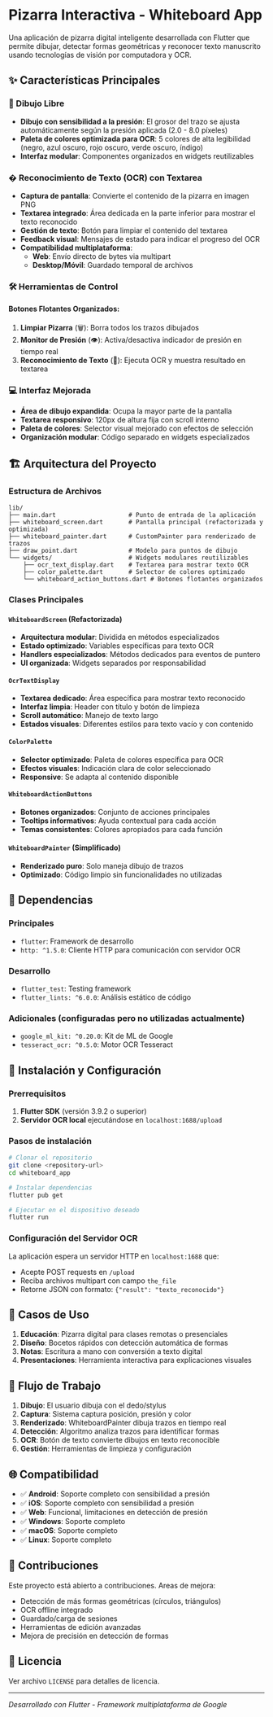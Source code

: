 # Pizarra Interactiva - Whiteboard App

Una aplicación de pizarra digital inteligente desarrollada con Flutter que permite dibujar, detectar formas geométricas y reconocer texto manuscrito usando tecnologías de visión por computadora y OCR.

## ✨ Características Principales

### 🎨 Dibujo Libre
- **Dibujo con sensibilidad a la presión**: El grosor del trazo se ajusta automáticamente según la presión aplicada (2.0 - 8.0 píxeles)
- **Paleta de colores optimizada para OCR**: 5 colores de alta legibilidad (negro, azul oscuro, rojo oscuro, verde oscuro, índigo)
- **Interfaz modular**: Componentes organizados en widgets reutilizables

### � Reconocimiento de Texto (OCR) con Textarea
- **Captura de pantalla**: Convierte el contenido de la pizarra en imagen PNG
- **Textarea integrado**: Área dedicada en la parte inferior para mostrar el texto reconocido
- **Gestión de texto**: Botón para limpiar el contenido del textarea
- **Feedback visual**: Mensajes de estado para indicar el progreso del OCR
- **Compatibilidad multiplataforma**: 
  - **Web**: Envío directo de bytes via multipart
  - **Desktop/Móvil**: Guardado temporal de archivos

### 🛠️ Herramientas de Control

#### Botones Flotantes Organizados:
1. **Limpiar Pizarra** (🗑️): Borra todos los trazos dibujados
2. **Monitor de Presión** (👁️): Activa/desactiva indicador de presión en tiempo real
3. **Reconocimiento de Texto** (📝): Ejecuta OCR y muestra resultado en textarea

### 💻 Interfaz Mejorada
- **Área de dibujo expandida**: Ocupa la mayor parte de la pantalla
- **Textarea responsivo**: 120px de altura fija con scroll interno
- **Paleta de colores**: Selector visual mejorado con efectos de selección
- **Organización modular**: Código separado en widgets especializados

## 🏗️ Arquitectura del Proyecto

### Estructura de Archivos
```
lib/
├── main.dart                    # Punto de entrada de la aplicación
├── whiteboard_screen.dart       # Pantalla principal (refactorizada y optimizada)
├── whiteboard_painter.dart      # CustomPainter para renderizado de trazos
├── draw_point.dart              # Modelo para puntos de dibujo
└── widgets/                     # Widgets modulares reutilizables
    ├── ocr_text_display.dart    # Textarea para mostrar texto OCR
    ├── color_palette.dart       # Selector de colores optimizado
    └── whiteboard_action_buttons.dart # Botones flotantes organizados
```

### Clases Principales

#### `WhiteboardScreen` (Refactorizada)
- **Arquitectura modular**: Dividida en métodos especializados
- **Estado optimizado**: Variables específicas para texto OCR
- **Handlers especializados**: Métodos dedicados para eventos de puntero
- **UI organizada**: Widgets separados por responsabilidad

#### `OcrTextDisplay`
- **Textarea dedicado**: Área específica para mostrar texto reconocido
- **Interfaz limpia**: Header con título y botón de limpieza
- **Scroll automático**: Manejo de texto largo
- **Estados visuales**: Diferentes estilos para texto vacío y con contenido

#### `ColorPalette`
- **Selector optimizado**: Paleta de colores específica para OCR
- **Efectos visuales**: Indicación clara de color seleccionado
- **Responsive**: Se adapta al contenido disponible

#### `WhiteboardActionButtons`
- **Botones organizados**: Conjunto de acciones principales
- **Tooltips informativos**: Ayuda contextual para cada acción
- **Temas consistentes**: Colores apropiados para cada función

#### `WhiteboardPainter` (Simplificado)
- **Renderizado puro**: Solo maneja dibujo de trazos
- **Optimizado**: Código limpio sin funcionalidades no utilizadas

## 🔧 Dependencias

### Principales
- `flutter`: Framework de desarrollo
- `http: ^1.5.0`: Cliente HTTP para comunicación con servidor OCR

### Desarrollo
- `flutter_test`: Testing framework
- `flutter_lints: ^6.0.0`: Análisis estático de código

### Adicionales (configuradas pero no utilizadas actualmente)
- `google_ml_kit: ^0.20.0`: Kit de ML de Google
- `tesseract_ocr: ^0.5.0`: Motor OCR Tesseract

## 🚀 Instalación y Configuración

### Prerrequisitos
1. **Flutter SDK** (versión 3.9.2 o superior)
2. **Servidor OCR local** ejecutándose en `localhost:1688/upload`

### Pasos de instalación
```bash
# Clonar el repositorio
git clone <repository-url>
cd whiteboard_app

# Instalar dependencias
flutter pub get

# Ejecutar en el dispositivo deseado
flutter run
```

### Configuración del Servidor OCR
La aplicación espera un servidor HTTP en `localhost:1688` que:
- Acepte POST requests en `/upload`
- Reciba archivos multipart con campo `the_file`
- Retorne JSON con formato: `{"result": "texto_reconocido"}`

## 🎯 Casos de Uso

1. **Educación**: Pizarra digital para clases remotas o presenciales
2. **Diseño**: Bocetos rápidos con detección automática de formas
3. **Notas**: Escritura a mano con conversión a texto digital
4. **Presentaciones**: Herramienta interactiva para explicaciones visuales

## 🔄 Flujo de Trabajo

1. **Dibujo**: El usuario dibuja con el dedo/stylus
2. **Captura**: Sistema captura posición, presión y color
3. **Renderizado**: WhiteboardPainter dibuja trazos en tiempo real
4. **Detección**: Algoritmo analiza trazos para identificar formas
5. **OCR**: Botón de texto convierte dibujos en texto reconocible
6. **Gestión**: Herramientas de limpieza y configuración

## 🌐 Compatibilidad

- ✅ **Android**: Soporte completo con sensibilidad a presión
- ✅ **iOS**: Soporte completo con sensibilidad a presión  
- ✅ **Web**: Funcional, limitaciones en detección de presión
- ✅ **Windows**: Soporte completo
- ✅ **macOS**: Soporte completo
- ✅ **Linux**: Soporte completo

## 🤝 Contribuciones

Este proyecto está abierto a contribuciones. Areas de mejora:
- Detección de más formas geométricas (círculos, triángulos)
- OCR offline integrado
- Guardado/carga de sesiones
- Herramientas de edición avanzadas
- Mejora de precisión en detección de formas

## 📄 Licencia

Ver archivo `LICENSE` para detalles de licencia.

---

*Desarrollado con Flutter - Framework multiplataforma de Google*
